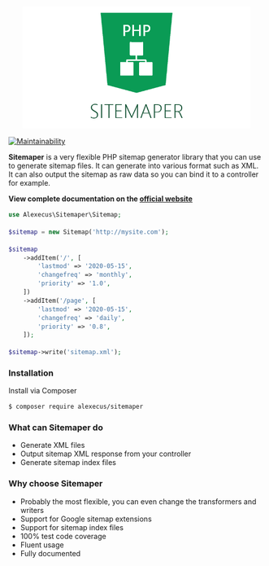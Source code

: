 <p align="center"><img src="assets/banner.png" width="450"></p>

[![Maintainability](https://api.codeclimate.com/v1/badges/81f3fdc4d721b3f39b3b/maintainability)](https://codeclimate.com/github/alexecus/sitemaper/maintainability)

**Sitemaper** is a very flexible PHP sitemap generator library that you can use to 
generate sitemap files. It can generate into various format such as XML.
It can also output the sitemap as raw data so you can bind it to a controller for example.

**View complete documentation on the [official website](https://alexecus.com/project/sitemaper)**

```php
use Alexecus\Sitemaper\Sitemap;

$sitemap = new Sitemap('http://mysite.com');

$sitemap
    ->addItem('/', [
        'lastmod' => '2020-05-15',
        'changefreq' => 'monthly',
        'priority' => '1.0',
    ])
    ->addItem('/page', [
        'lastmod' => '2020-05-15',
        'changefreq' => 'daily',
        'priority' => '0.8',
    ]);

$sitemap->write('sitemap.xml');
```

### Installation

Install via Composer

```bash
$ composer require alexecus/sitemaper
```

### What can Sitemaper do
* Generate XML files 
* Output sitemap XML response from your controller
* Generate sitemap index files

### Why choose Sitemaper
* Probably the most flexible, you can even change the transformers and writers
* Support for Google sitemap extensions
* Support for sitemap index files
* 100% test code coverage
* Fluent usage
* Fully documented
